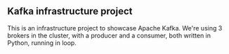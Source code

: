## Kafka infrastructure project

This is an infrastructure project to showcase Apache Kafka. We're using 3 brokers in
the cluster, with a producer and a consumer, both written in Python, running in loop.
